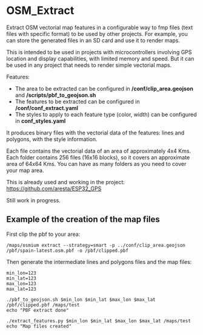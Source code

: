 # OSM_Extract
Extract OSM vectorial map features in a configurable way to fmp files (text files with specific format) to be used by other projects.  For example, you can store the generated files in an SD card and use it to render maps.

This is intended to be used in projects with microcontrollers involving GPS location and display capabilities, with limited memory and speed. But it can be used in any project that needs to render simple vectorial maps.

Features:
- The area to be extracted can be configured in **/conf/clip_area.geojson** and **/scripts/pbf_to_geojson.sh**
- The features to be extracted can be configured in **/conf/conf_extract.yaml**
- The styles to apply to each feature type (color, width) can be configured in **conf_styles.yaml**

It produces binary files with the vectorial data of the features: lines and polygons, with the style information.

Each file contains the vectorial data of an area of approximately 4x4 Kms. Each folder contains 256 files (16x16 blocks), so it covers an approximate area of 64x64 Kms.  You can have as many folders as you need to cover your map area.

This is already used and working in the project: https://github.com/aresta/ESP32_GPS

Still work in progress.

## Example of the creation of the map files

First clip the pbf to your area:

```
/maps/osmium extract --strategy=smart -p ../conf/clip_area.geojson /pbf/spain-latest.osm.pbf -o /pbf/clipped.pbf
```

Then generate the intermediate lines and polygons files and the map files:
```
min_lon=123
min_lat=123
max_lon=123
max_lat=123

./pbf_to_geojson.sh $min_lon $min_lat $max_lon $max_lat /pbf/clipped.pbf /maps/test
echo "PBF extract done"

./extract_features.py $min_lon $min_lat $max_lon $max_lat /maps/test
echo "Map files created"
```

